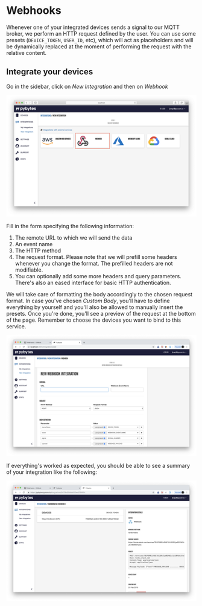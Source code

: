 # Webhooks

Whenever one of your integrated devices sends a signal to our MQTT broker, we perform an HTTP request defined by the user.
You can use some presets (`DEVICE_TOKEN`, `USER_ID`, etc), which will act as placeholders and will be dynamically replaced at the moment of performing the request with the relative content.

## Integrate your devices

Go in the sidebar, click on _New Integration_ and then on _Webhook_

![New WebHook integration](../../.gitbook/assets/pybytes/integrations/webhook/select-webhook-integration.png)

Fill in the form specifying the following information:
  1. The remote URL to which we will send the data
  2. An event name
  3. The HTTP method
  4. The request format. Please note that we will prefill some headers whenever you change the format. The prefilled headers are not modifiable.
  5. You can optionally add some more headers and query parameters. There's also an eased interface for basic HTTP authentication.

We will take care of formatting the body accordingly to the chosen request format. In case you've chosen _Custom Body_, you'll have to define everything by yourself and you'll also be allowed to manually insert the presets.
Once you're done, you'll see a preview of the request at the bottom of the page. Remember to choose the devices you want to bind to this service.

![Webhook definition](../../.gitbook/assets/pybytes/integrations/webhook/webhook-form.png)

If everything's worked as expected, you should be able to see a summary of your integration like the following:

![Creation process result](../../.gitbook/assets/pybytes/integrations/webhook/webhook-inspector.png)
